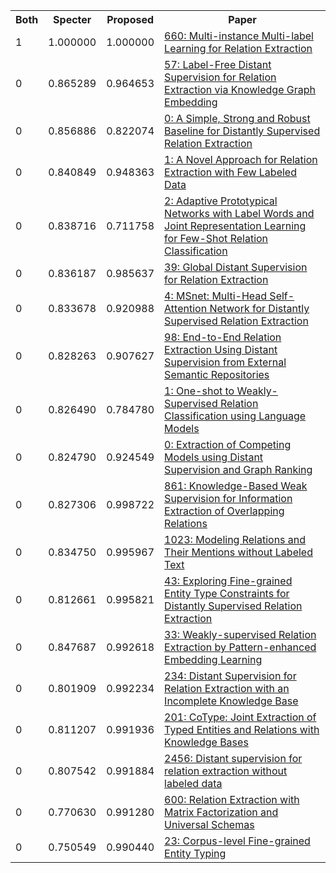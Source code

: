 <html><table><tr>
<th>Both</th>
<th>Specter</th>
<th>Proposed</th>
<th>Paper</th>
</tr>
<tr>
<td>1</td>
<td>1.000000</td>
<td>1.000000</td>
<td><a href="https://www.semanticscholar.org/paper/fbe358ce706371b93c10c4395cab9a78ad3aef67">660: Multi-instance Multi-label Learning for Relation Extraction</a></td>
</tr>
<tr>
<td>0</td>
<td>0.865289</td>
<td>0.964653</td>
<td><a href="https://www.semanticscholar.org/paper/ac79b551ca16f98c1c3a5592c22d8093a492c4f3">57: Label-Free Distant Supervision for Relation Extraction via Knowledge Graph Embedding</a></td>
</tr>
<tr>
<td>0</td>
<td>0.856886</td>
<td>0.822074</td>
<td><a href="https://www.semanticscholar.org/paper/f92ee44bc0189e80e784d30413315fef4e635241">0: A Simple, Strong and Robust Baseline for Distantly Supervised Relation Extraction</a></td>
</tr>
<tr>
<td>0</td>
<td>0.840849</td>
<td>0.948363</td>
<td><a href="https://www.semanticscholar.org/paper/ecb716e7ddfa1d5798ff08abb1628eaf96ebf399">1: A Novel Approach for Relation Extraction with Few Labeled Data</a></td>
</tr>
<tr>
<td>0</td>
<td>0.838716</td>
<td>0.711758</td>
<td><a href="https://www.semanticscholar.org/paper/35db451fc965ca0160356b6f41796f2fb182bf3a">2: Adaptive Prototypical Networks with Label Words and Joint Representation Learning for Few-Shot Relation Classification</a></td>
</tr>
<tr>
<td>0</td>
<td>0.836187</td>
<td>0.985637</td>
<td><a href="https://www.semanticscholar.org/paper/8e1777fdee9bf9be785e519f61ee766de245859a">39: Global Distant Supervision for Relation Extraction</a></td>
</tr>
<tr>
<td>0</td>
<td>0.833678</td>
<td>0.920988</td>
<td><a href="https://www.semanticscholar.org/paper/578796f683551e9fb0eb58ca51b06513b0bbeae7">4: MSnet: Multi-Head Self-Attention Network for Distantly Supervised Relation Extraction</a></td>
</tr>
<tr>
<td>0</td>
<td>0.828263</td>
<td>0.907627</td>
<td><a href="https://www.semanticscholar.org/paper/ec49316a5b2ab3da7a493ae276d02bd0e4a0b50f">98: End-to-End Relation Extraction Using Distant Supervision from External Semantic Repositories</a></td>
</tr>
<tr>
<td>0</td>
<td>0.826490</td>
<td>0.784780</td>
<td><a href="https://www.semanticscholar.org/paper/965f945ebace522725686d2e4f39ff1c60031e83">1: One-shot to Weakly-Supervised Relation Classification using Language Models</a></td>
</tr>
<tr>
<td>0</td>
<td>0.824790</td>
<td>0.924549</td>
<td><a href="https://www.semanticscholar.org/paper/c67430607ece9573b6924ff1f9d8353a6ef3cf38">0: Extraction of Competing Models using Distant Supervision and Graph Ranking</a></td>
</tr>
<tr>
<td>0</td>
<td>0.827306</td>
<td>0.998722</td>
<td><a href="https://www.semanticscholar.org/paper/d48edf9e81653f4c3da716b037b0b50d54c5b034">861: Knowledge-Based Weak Supervision for Information Extraction of Overlapping Relations</a></td>
</tr>
<tr>
<td>0</td>
<td>0.834750</td>
<td>0.995967</td>
<td><a href="https://www.semanticscholar.org/paper/e7e7b9a731678bf0494fe29cbebb42a822224cc6">1023: Modeling Relations and Their Mentions without Labeled Text</a></td>
</tr>
<tr>
<td>0</td>
<td>0.812661</td>
<td>0.995821</td>
<td><a href="https://www.semanticscholar.org/paper/b5f9efe8cce7da898a69d4e39eee18ced7b9b686">43: Exploring Fine-grained Entity Type Constraints for Distantly Supervised Relation Extraction</a></td>
</tr>
<tr>
<td>0</td>
<td>0.847687</td>
<td>0.992618</td>
<td><a href="https://www.semanticscholar.org/paper/a940ab6b6c1271e1907ed49defef9fedfeab1e03">33: Weakly-supervised Relation Extraction by Pattern-enhanced Embedding Learning</a></td>
</tr>
<tr>
<td>0</td>
<td>0.801909</td>
<td>0.992234</td>
<td><a href="https://www.semanticscholar.org/paper/a5bf4826f769cfdd835a509d23c69ecf60023108">234: Distant Supervision for Relation Extraction with an Incomplete Knowledge Base</a></td>
</tr>
<tr>
<td>0</td>
<td>0.811207</td>
<td>0.991936</td>
<td><a href="https://www.semanticscholar.org/paper/060ccf4b9e7c2f4b867ec52c5a5682eb1384e8fb">201: CoType: Joint Extraction of Typed Entities and Relations with Knowledge Bases</a></td>
</tr>
<tr>
<td>0</td>
<td>0.807542</td>
<td>0.991884</td>
<td><a href="https://www.semanticscholar.org/paper/d84b57362e2010f6f65357267df7e0157af30684">2456: Distant supervision for relation extraction without labeled data</a></td>
</tr>
<tr>
<td>0</td>
<td>0.770630</td>
<td>0.991280</td>
<td><a href="https://www.semanticscholar.org/paper/5fac0ca1b3ea3b6f234dd0821e1f3678f0b6096d">600: Relation Extraction with Matrix Factorization and Universal Schemas</a></td>
</tr>
<tr>
<td>0</td>
<td>0.750549</td>
<td>0.990440</td>
<td><a href="https://www.semanticscholar.org/paper/4d35a0d8b8081f7c7442844c4c8d220989ce20f3">23: Corpus-level Fine-grained Entity Typing</a></td>
</tr>
</table></html>
